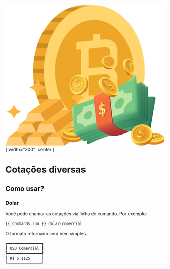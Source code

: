 ![logo do projeto](assets/logo_d1.png){ width="300" .center }
# Cotações diversas


## Como usar?

### Dolar

Você pode chamar as cotações via linha de comando. Por exemplo:


```bash
{{ commands.run }} dolar-comercial
```

O formato retornado será bem simples. 

```
┏━━━━━━━━━━━━━━━┓
┃ USD Comercial ┃
┡━━━━━━━━━━━━━━━┩
│ R$ 5.1125     │
└───────────────┘
```